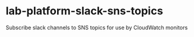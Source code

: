 # lab-platform-slack-sns-topics
Subscribe slack channels to SNS topics for use by CloudWatch monitors
